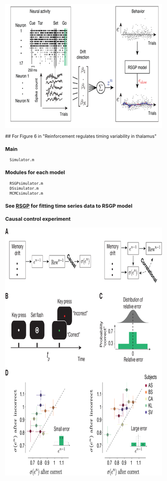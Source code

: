 <p align="center">
  <img src="analysis.png" height="400" >
</p>
## For Figure 6 in "Reinforcement regulates timing variability in thalamus"

  ### Main
      Simulator.m 
  ### Modules for each model
      RSGPsimulator.m
      DSsimulator.m
      MCMCsimulator.m
  ###  See [RSGP](https://github.com/wangjing0/RSGP) for fitting time series data to RSGP model
  
  ### Causal control experiment
  <p align="center">
  <img src="Figure4.png" height="800" >
</p>
